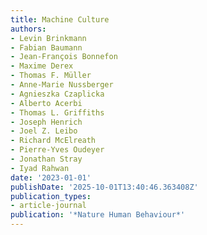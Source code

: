```yaml
---
title: Machine Culture
authors:
- Levin Brinkmann
- Fabian Baumann
- Jean-François Bonnefon
- Maxime Derex
- Thomas F. Müller
- Anne-Marie Nussberger
- Agnieszka Czaplicka
- Alberto Acerbi
- Thomas L. Griffiths
- Joseph Henrich
- Joel Z. Leibo
- Richard McElreath
- Pierre-Yves Oudeyer
- Jonathan Stray
- Iyad Rahwan
date: '2023-01-01'
publishDate: '2025-10-01T13:40:46.363408Z'
publication_types:
- article-journal
publication: '*Nature Human Behaviour*'
---
```

